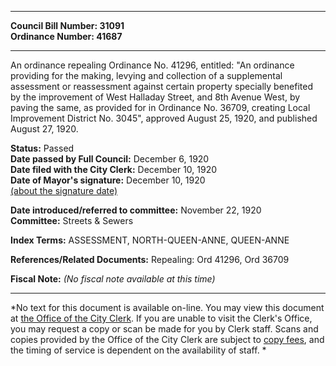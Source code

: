 * * * * *  
  
**Council Bill Number: [](#h0)[](#h2)31091**   
**Ordinance Number: 41687**  
  
* * * * *  
  
An ordinance repealing Ordinance No. 41296, entitled: "An ordinance providing for the making, levying and collection of a supplemental assessment or reassessment against certain property specially benefited by the improvement of West Halladay Street, and 8th Avenue West, by paving the same, as provided for in Ordinance No. 36709, creating Local Improvement District No. 3045", approved August 25, 1920, and published August 27, 1920.  
  
**Status:** Passed   
**Date passed by Full Council:** December 6, 1920   
**Date filed with the City Clerk:** December 10, 1920   
**Date of Mayor's signature:** December 10, 1920   
[(about the signature date)](/~public/approvaldate.htm)   
  
  
**Date introduced/referred to committee:** November 22, 1920   
**Committee:** Streets & Sewers   
  
**Index Terms:** ASSESSMENT, NORTH-QUEEN-ANNE, QUEEN-ANNE  
  
**References/Related Documents:** Repealing: Ord 41296, Ord 36709  
  
**Fiscal Note:** *(No fiscal note available at this time)*  
  
* * * * *  
  
*No text for this document is available on-line. You may view this document at [the Office of the City Clerk](http://www.seattle.gov/leg/clerk/contactUs.htm). If you are unable to visit the Clerk's Office, you may request a copy or scan be made for you by Clerk staff. Scans and copies provided by the Office of the City Clerk are subject to [copy fees](http://clerk.seattle.gov/~public/clerkfees.htm), and the timing of service is dependent on the availability of staff. *  
  
  
